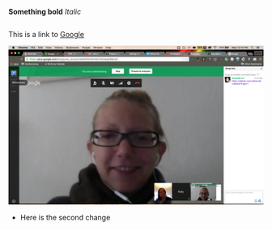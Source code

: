 **Something bold**
*Italic*
```puts "Our first GPS "
```

This is a link to [Google](https://www.google.com/webhp?sourceid=chrome-instant&ion=1&espv=2&ie=UTF-8)

![screenshot failed](ScreenshotGPS.png)
* Here is the second change 
